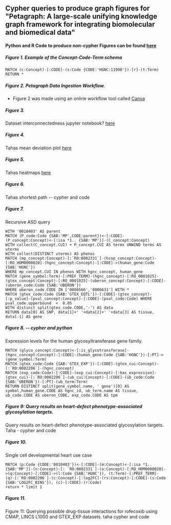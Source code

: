 ## Cypher queries to produce graph figures for "Petagraph: A large-scale unifying knowledge graph framework for integrating biomolecular and biomedical data"
#### Python and R Code to produce non-cypher Figures can be found [here](https://github.com/TaylorResearchLab/Petagraph/tree/main/scripts/code)

##### Figure 1. Example of the Concept-Code-Term schema
```
MATCH (c:Concept)-[:CODE]-(s:Code {CODE:'HGNC:11998'})-[r]-(t:Term)
RETURN * 
```

##### Figure 2. Petagraph Data Ingestion Workflow. 
- Figure 2 was made using an online workflow tool called [Canva](https://www.canva.com)

##### Figure 3. 
Dataset interconnectedness jupyter notebook?
[here](https://github.com/TaylorResearchLab/Petagraph/tree/main/scripts/code)

##### Figure 4.
Tahas mean deviation plot
[here](https://github.com/TaylorResearchLab/Petagraph/tree/main/scripts/code)

##### Figure 5.
Tahas heatmaps
[here](https://github.com/TaylorResearchLab/Petagraph/tree/main/scripts/code)

##### Figure 6.
Tahas shortest path -- cypher and code

##### Figure 7.
Recursive ASD query 
```
WITH '0010403' AS parent
MATCH (P_code:Code {SAB:'MP',CODE:parent})<-[:CODE]-(P_concept:Concept)<-[:isa *1.. {SAB:'MP'}]-(C_concept:Concept)
WITH collect(C_concept.CUI) + P_concept.CUI AS terms UNWIND terms AS uterms 
WITH collect(DISTINCT uterms) AS phenos
MATCH (mp_concept:Concept)-[:`RO:0002331`]-(hcop_concept:Concept)-[:RO_HOM0000020]-(hgnc_concept:Concept)-[:CODE]->(human_gene:Code {SAB:'HGNC'})
WHERE mp_concept.CUI IN phenos WITH hgnc_concept, human_gene
MATCH (gene_symbol:Term)-[:PREF_TERM]-(hgnc_concept)-[:RO_0001025]-(gtex_concept:Concept)-[:RO_0001025]-(uberon_concept:Concept)-[:CODE]-(uberon_code:Code {SAB:'UBERON'})
WHERE uberon_code.CODE IN ['0006566','0006631'] WITH *
MATCH (gtex_code:Code {SAB:'GTEX_EQTL'})-[:CODE]-(gtex_concept)-[:p_value]-(pval_concept:Concept)-[:CODE]-(pval_code:Code) WHERE pval_code.upperbound  <  0.05
WITH distinct split(gtex_code.CODE,'-') AS data
RETURN data[0] AS SNP, data[1]+' '+data[2]+' '+data[3] AS tissue, data[-1] AS gene
```

##### Figure 8. -- cypher and python
Expression levels for the human glycosyltransferase gene family. 
```
MATCH (glyco_concept:Concept)<-[:is_glycotransferase]-(hgnc_concept:Concept)-[:CODE]-(human_gene:Code {SAB:'HGNC'})-[:PT]->(gene_symbol:Term)
MATCH (gtex_code:Code {SAB:'GTEX_EXP'})-[:CODE]-(gtex_cui:Concept)-[:`RO:0002206`]-(hgnc_concept)
MATCH (exp_code:Code)-[:CODE]-(exp_cui:Concept)-[:has_expression]-(gtex_cui)-[:`RO:0002206`]-(ub_cui:Concept)-[:CODE]-(ub_code:Code {SAB:'UBERON'})-[:PT]-(ub_term:Term)
RETURN DISTINCT split(gene_symbol.name, ' gene')[0] AS symbol,human_gene.CODE AS hgnc_id, ub_term.name AS tissue, ub_code.CODE AS uberon_CODE, exp_code.CODE AS tpm
```

##### Figure 9: Query results on heart-defect phenotype-associated glycosylation targets.
Query results on heart-defect phenotype-associated glycosylation targets.
Taha - cypher and code

##### Figure 10.
Single cell developmental heart use case
```
MATCH (p:Code {CODE:'0010403'})<-[:CODE]-(m:Concept)<-[:isa *1..{SAB:'MP'}]-(n:Concept)-[: `RO:0002331`]-(o:Concept)-[:RO_HOM0000020]->(q:Concept)-[:CODE]->(l:Code {SAB:'HGNC'}), (t:Term)-[:PREF_TERM]-(q)-[:`RO:0002206`]-(c:Concept)-[:log2FC]-(rs:Concept)-[:CODE]-(s:Code {SAB:'LOG2FC_BINS'}), (c)-[:CODE]-(r:Code)
return * limit 1
```


##### Figure 11.
Figure 11: Querying possible drug-tissue interactions for rofecoxib using CMAP, LINCS L1000 and GTEX_EXP datasets. 
taha cypher and code
